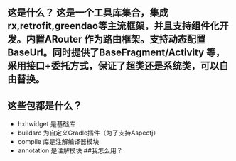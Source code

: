 ## 这是什么？ 这是一个工具库集合，集成rx,retrofit,greendao等主流框架，并且支持组件化开发。内置ARouter 作为路由框架。支持动态配置BaseUrl。同时提供了BaseFragment/Activity 等，采用接口+委托方式，保证了超类还是系统类，可以自由替换。

## 这些包都是什么？

- hxhwidget 是基础库 
- buildsrc 为自定义Gradle插件（为了支持Aspectj）
- compile 库是注解编译器模块 
- annotation 是注解模块 ##我怎么用？

